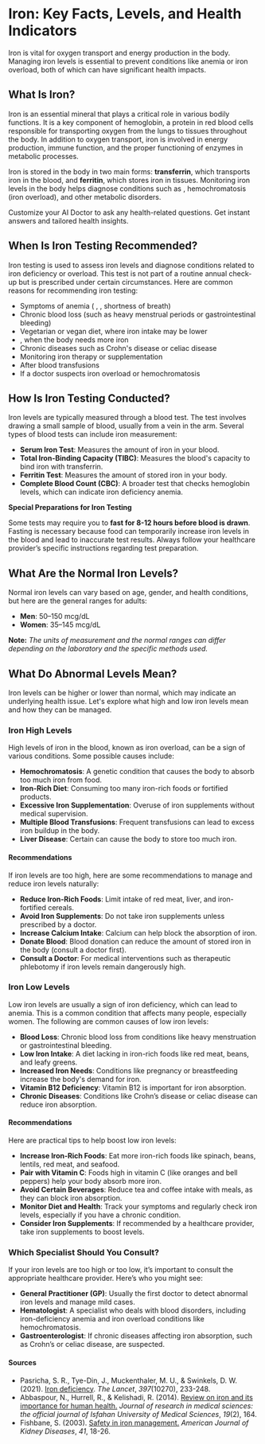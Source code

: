 # Iron: Key Facts, Levels, and Health Indicators

Iron is vital for oxygen transport and energy production in the body. Managing iron levels is essential to prevent conditions like anemia or iron overload, both of which can have significant health impacts.

## What Is Iron?

Iron is an essential mineral that plays a critical role in various bodily functions. It is a key component of hemoglobin, a protein in red blood cells responsible for transporting oxygen from the lungs to tissues throughout the body. In addition to oxygen transport, iron is involved in energy production, immune function, and the proper functioning of enzymes in metabolic processes.

Iron is stored in the body in two main forms: **transferrin**, which transports iron in the blood, and **ferritin**, which stores iron in tissues. Monitoring iron levels in the body helps diagnose conditions such as , hemochromatosis (iron overload), and other metabolic disorders.

Customize your AI Doctor to ask any health-related questions. Get instant answers and tailored health insights.

## When Is Iron Testing Recommended?

Iron testing is used to assess iron levels and diagnose conditions related to iron deficiency or overload. This test is not part of a routine annual check-up but is prescribed under certain circumstances. Here are common reasons for recommending iron testing:

- Symptoms of anemia ( , , shortness of breath)
- Chronic blood loss (such as heavy menstrual periods or gastrointestinal bleeding)
- Vegetarian or vegan diet, where iron intake may be lower
- , when the body needs more iron
- Chronic diseases such as Crohn's disease or celiac disease
- Monitoring iron therapy or supplementation
- After blood transfusions
- If a doctor suspects iron overload or hemochromatosis

## How Is Iron Testing Conducted?

Iron levels are typically measured through a blood test. The test involves drawing a small sample of blood, usually from a vein in the arm. Several types of blood tests can include iron measurement:

- **Serum Iron Test**: Measures the amount of iron in your blood.
- **Total Iron-Binding Capacity (TIBC)**: Measures the blood's capacity to bind iron with transferrin.
- **Ferritin Test**: Measures the amount of stored iron in your body.
- **Complete Blood Count (CBC)**: A broader test that checks hemoglobin levels, which can indicate iron deficiency anemia.

**Special Preparations for Iron Testing**

Some tests may require you to **fast for 8-12 hours before blood is drawn**. Fasting is necessary because food can temporarily increase iron levels in the blood and lead to inaccurate test results. Always follow your healthcare provider’s specific instructions regarding test preparation.

## What Are the Normal Iron Levels?

Normal iron levels can vary based on age, gender, and health conditions, but here are the general ranges for adults:

- **Men**: 50–150 mcg/dL
- **Women**: 35–145 mcg/dL

**Note:** _The units of measurement and the normal ranges can differ depending on the laboratory and the specific methods used._

## What Do Abnormal Levels Mean?

Iron levels can be higher or lower than normal, which may indicate an underlying health issue. Let's explore what high and low iron levels mean and how they can be managed.

### Iron High Levels

High levels of iron in the blood, known as iron overload, can be a sign of various conditions. Some possible causes include:

- **Hemochromatosis**: A genetic condition that causes the body to absorb too much iron from food.
- **Iron-Rich Diet**: Consuming too many iron-rich foods or fortified products.
- **Excessive Iron Supplementation**: Overuse of iron supplements without medical supervision.
- **Multiple Blood Transfusions**: Frequent transfusions can lead to excess iron buildup in the body.
- **Liver Disease**: Certain  can cause the body to store too much iron.

#### Recommendations

If iron levels are too high, here are some recommendations to manage and reduce iron levels naturally:

- **Reduce Iron-Rich Foods**: Limit intake of red meat, liver, and iron-fortified cereals.
- **Avoid Iron Supplements**: Do not take iron supplements unless prescribed by a doctor.
- **Increase Calcium Intake**: Calcium can help block the absorption of iron.
- **Donate Blood**: Blood donation can reduce the amount of stored iron in the body (consult a doctor first).
- **Consult a Doctor**: For medical interventions such as therapeutic phlebotomy if iron levels remain dangerously high.

### Iron Low Levels

Low iron levels are usually a sign of iron deficiency, which can lead to anemia. This is a common condition that affects many people, especially women. The following are common causes of low iron levels:

- **Blood Loss**: Chronic blood loss from conditions like heavy menstruation or gastrointestinal bleeding.
- **Low Iron Intake**: A diet lacking in iron-rich foods like red meat, beans, and leafy greens.
- **Increased Iron Needs**: Conditions like pregnancy or breastfeeding increase the body's demand for iron.
- **Vitamin B12 Deficiency**: Vitamin B12 is important for iron absorption.
- **Chronic Diseases**: Conditions like Crohn’s disease or celiac disease can reduce iron absorption.

#### Recommendations

Here are practical tips to help boost low iron levels:

- **Increase Iron-Rich Foods**: Eat more iron-rich foods like spinach, beans, lentils, red meat, and seafood.
- **Pair with Vitamin C**: Foods high in vitamin C (like oranges and bell peppers) help your body absorb more iron.
- **Avoid Certain Beverages**: Reduce tea and coffee intake with meals, as they can block iron absorption.
- **Monitor Diet and Health**: Track your symptoms and regularly check iron levels, especially if you have a chronic condition.
- **Consider Iron Supplements**: If recommended by a healthcare provider, take iron supplements to boost levels.

### Which Specialist Should You Consult?

If your iron levels are too high or too low, it’s important to consult the appropriate healthcare provider. Here’s who you might see:

- **General Practitioner (GP)**: Usually the first doctor to detect abnormal iron levels and manage mild cases.
- **Hematologist**: A specialist who deals with blood disorders, including iron-deficiency anemia and iron overload conditions like hemochromatosis.
- **Gastroenterologist**: If chronic diseases affecting iron absorption, such as Crohn’s or celiac disease, are suspected.

#### Sources

- Pasricha, S. R., Tye-Din, J., Muckenthaler, M. U., & Swinkels, D. W. (2021). [Iron deficiency](https://www.thebloodproject.com/wp-content/uploads/2022/07/IDA_LANCET_REVIEW.pdf). _The Lancet_, _397_(10270), 233-248.
- Abbaspour, N., Hurrell, R., & Kelishadi, R. (2014). [Review on iron and its importance for human health.](https://www.ncbi.nlm.nih.gov/pmc/articles/PMC3999603/) _Journal of research in medical sciences: the official journal of Isfahan University of Medical Sciences_, _19_(2), 164.
- Fishbane, S. (2003). [Safety in iron management.](https://www.ajkd.org/article/S0272-6386(03)00373-1/fulltext) _American Journal of Kidney Diseases_, _41_, 18-26.